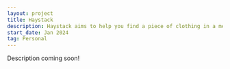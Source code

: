 ```yaml
---
layout: project
title: Haystack
description: Haystack aims to help you find a piece of clothing in a messy, dynamic pile. It uses computer vision techniques to identify and describe clothing, enabling users to find specific items by querying the system with descriptors.
start_date: Jan 2024
tag: Personal
---
```


Description coming soon!